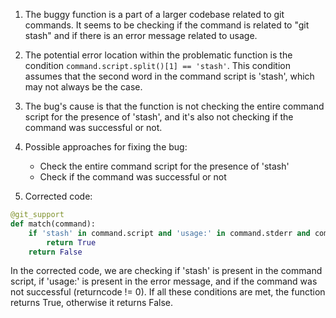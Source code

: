 1. The buggy function is a part of a larger codebase related to git commands. It seems to be checking if the command is related to "git stash" and if there is an error message related to usage.

2. The potential error location within the problematic function is the condition `command.script.split()[1] == 'stash'`. This condition assumes that the second word in the command script is 'stash', which may not always be the case.

3. The bug's cause is that the function is not checking the entire command script for the presence of 'stash', and it's also not checking if the command was successful or not.

4. Possible approaches for fixing the bug:
   - Check the entire command script for the presence of 'stash'
   - Check if the command was successful or not

5. Corrected code:
```python
@git_support
def match(command):
    if 'stash' in command.script and 'usage:' in command.stderr and command.returncode != 0:
        return True
    return False
```
In the corrected code, we are checking if 'stash' is present in the command script, if 'usage:' is present in the error message, and if the command was not successful (returncode != 0). If all these conditions are met, the function returns True, otherwise it returns False.